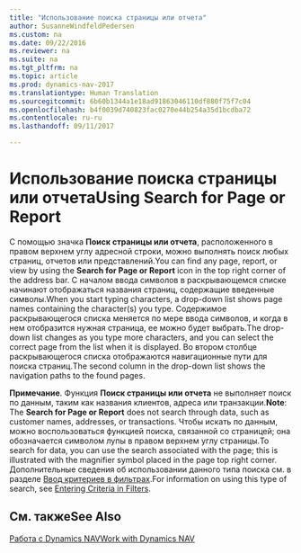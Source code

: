 ```yaml
---
title: "Использование поиска страницы или отчета"
author: SusanneWindfeldPedersen
ms.custom: na
ms.date: 09/22/2016
ms.reviewer: na
ms.suite: na
ms.tgt_pltfrm: na
ms.topic: article
ms.prod: dynamics-nav-2017
ms.translationtype: Human Translation
ms.sourcegitcommit: 6b60b1344a1e18ad91863046110df880f75f7c04
ms.openlocfilehash: b4f0039d740823fac0270e44b254a35d1bcdba72
ms.contentlocale: ru-ru
ms.lasthandoff: 09/11/2017

---
```


# <a name="using-search-for-page-or-report"></a><span data-ttu-id="b0a45-102">Использование поиска страницы или отчета</span><span class="sxs-lookup"><span data-stu-id="b0a45-102">Using Search for Page or Report</span></span>
<span data-ttu-id="b0a45-103">С помощью значка **Поиск страницы или отчета**, расположенного в правом верхнем углу адресной строки, можно выполнять поиск любых страниц, отчетов или представлений.</span><span class="sxs-lookup"><span data-stu-id="b0a45-103">You can find any page, report, or view by using the **Search for Page or Report** icon in the top right corner of the address bar.</span></span>
<span data-ttu-id="b0a45-104">С началом ввода символов в раскрывающемся списке начинают отображаться названия страниц, содержащие введенные символы.</span><span class="sxs-lookup"><span data-stu-id="b0a45-104">When you start typing characters, a drop-down list shows page names containing the character(s) you type.</span></span> <span data-ttu-id="b0a45-105">Содержимое раскрывающегося списка меняется по мере ввода символов, и когда в нем отобразится нужная страница, ее можно будет выбрать.</span><span class="sxs-lookup"><span data-stu-id="b0a45-105">The drop-down list changes as you type more characters, and you can select the correct page from the list when it is displayed.</span></span> <span data-ttu-id="b0a45-106">Во втором столбце раскрывающегося списка отображаются навигационные пути для поиска страниц.</span><span class="sxs-lookup"><span data-stu-id="b0a45-106">The second column in the drop-down list shows the navigation paths to the found pages.</span></span>

<span data-ttu-id="b0a45-107">**Примечание**. Функция **Поиск страницы или отчета** не выполняет поиск по данным, таким как названия клиентов, адреса или транзакции.</span><span class="sxs-lookup"><span data-stu-id="b0a45-107">**Note**: The **Search for Page or Report** does not search through data, such as customer names, addresses, or transactions.</span></span> <span data-ttu-id="b0a45-108">Чтобы искать по данным, можно воспользоваться функцией поиска, связанной со страницей; она обозначается символом лупы в правом верхнем углу страницы.</span><span class="sxs-lookup"><span data-stu-id="b0a45-108">To search for data, you can use the search associated with the page; this is illustrated with the magnifier symbol placed in the page top right corner.</span></span> <span data-ttu-id="b0a45-109">Дополнительные сведения об использовании данного типа поиска см. в разделе [Ввод критериев в фильтрах](ui-enter-criteria-filters.md).</span><span class="sxs-lookup"><span data-stu-id="b0a45-109">For information on using this type of search, see [Entering Criteria in Filters](ui-enter-criteria-filters.md).</span></span>

## <a name="see-also"></a><span data-ttu-id="b0a45-110">См. также</span><span class="sxs-lookup"><span data-stu-id="b0a45-110">See Also</span></span>
[<span data-ttu-id="b0a45-111">Работа с Dynamics NAV</span><span class="sxs-lookup"><span data-stu-id="b0a45-111">Work with Dynamics NAV</span></span>](ui-work-product.md)

